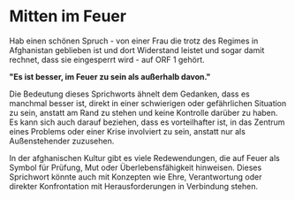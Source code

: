 # Mitten im Feuer

Hab einen schönen Spruch - von einer Frau die trotz des Regimes in Afghanistan geblieben ist und dort Widerstand leistet und sogar damit rechnet, dass sie eingesperrt wird - auf ORF 1 gehört.

**"Es ist besser, im Feuer zu sein als außerhalb davon."**  

Die Bedeutung dieses Sprichworts ähnelt dem Gedanken, dass es manchmal besser ist, direkt in einer schwierigen oder gefährlichen Situation zu sein, anstatt am Rand zu stehen und keine Kontrolle darüber zu haben. Es kann sich auch darauf beziehen, dass es vorteilhafter ist, in das Zentrum eines Problems oder einer Krise involviert zu sein, anstatt nur als Außenstehender zuzusehen.

In der afghanischen Kultur gibt es viele Redewendungen, die auf Feuer als Symbol für Prüfung, Mut oder Überlebensfähigkeit hinweisen. Dieses Sprichwort könnte auch mit Konzepten wie Ehre, Verantwortung oder direkter Konfrontation mit Herausforderungen in Verbindung stehen.
